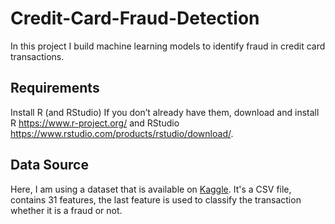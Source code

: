 # Credit-Card-Fraud-Detection 
In this project I build machine learning models to identify fraud in credit card transactions. 
## Requirements
Install R (and RStudio)
If you don’t already have them, download and install R https://www.r-project.org/ and RStudio https://www.rstudio.com/products/rstudio/download/.

## Data Source
Here, I am using a dataset that is available on <a href="https://www.kaggle.com/mlg-ulb/creditcardfraud">Kaggle</a>.
It's a CSV file, contains 31 features, the last feature is used to classify the transaction whether it is a fraud or not.
